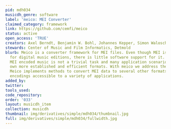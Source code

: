 ```yaml
---
pid: mdh034
musicdh_genre: software
label: 'meico: MEI Converter'
claimed_category: framework
link: https://github.com/cemfi/meico
status: active
open_access: 'TRUE'
creators: Axel Berndt, Benjamin W. Bohl, Johannes Kepper, Simon Waloschek
stewards: Center of Music and Film Informatics, Detmold
blurb: Meico is a converter framework for MEI files. Even though MEI is a quasi-standard
  for digital music editions, there is little software support for it. Processing
  MEI encoded music is not a trivial task and many application scenarios have their
  own more established and efficient formats. With meico we address these issues.
  Meico implements methods to convert MEI data to several other formats, making MEI
  encodings accessible to a variety of applications.
added_by:
twitter:
tools_used:
code_repository:
order: '033'
layout: musicdh_item
collection: musicdh
thumbnail: img/derivatives/simple/mdh034/thumbnail.jpg
full: img/derivatives/simple/mdh034/fullwidth.jpg
---
```

